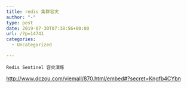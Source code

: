 ```yaml
---
title: redis 集群容灾
author: "-"
type: post
date: 2019-07-30T07:38:56+00:00
url: /?p=14741
categories:
  - Uncategorized

---
```


  
    Redis Sentinel 容灾演练
  


http://www.dczou.com/viemall/870.html/embed#?secret=Kngfb4CYbn